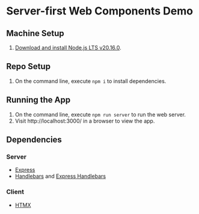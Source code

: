 # Server-first Web Components Demo

## Machine Setup

1. [Download and install Node.js LTS v20.16.0](https://nodejs.org/en/download/package-manager).

## Repo Setup

1. On the command line, execute `npm i` to install dependencies.

## Running the App

1. On the command line, execute `npm run server` to run the web server.
2. Visit http://localhost:3000/ in a browser to view the app.

## Dependencies

### Server

* [Express](https://expressjs.com/)
* [Handlebars](https://handlebarsjs.com/) and [Express Handlebars](https://www.npmjs.com/package/express-handlebars)

### Client

* [HTMX](https://htmx.org/)